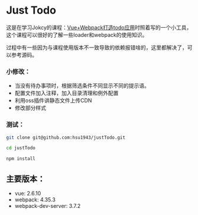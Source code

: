 # Just Todo
这是在学习Jokcy的课程：[Vue+Webpack打造todo应用](https://www.imooc.com/learn/935)时照着写的一个小工具，这个课程可以很好的了解一些loader和webpack的使用知识。

过程中有一些因为与课程使用版本不一致导致的依赖报错啥的，这里都解决了，可以参考源码。

### 小修改：
- 当没有待办事项时，根据筛选条件不同显示不同的提示语。
- 配置文件加入注释，加入目录清理和例外配置
- 利用oss插件讲静态文件上传CDN
- 修改部分样式

### 测试：

```bash
git clone git@github.com:hsu1943/justTodo.git

cd justTodo

npm install
```

## 主要版本：
- vue: 2.6.10
- webpack: 4.35.3
- webpack-dev-server: 3.7.2
